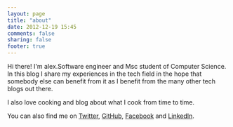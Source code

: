 ```yaml
---
layout: page
title: "about"
date: 2012-12-19 15:45
comments: false
sharing: false
footer: true
---
```

Hi there! I'm alex.Software engineer and Msc student of Computer Science. In this blog I share my experiences in the tech field in the hope that somebody else can benefit from it as I benefit from the many other tech blogs out there.

I also love cooking and blog about what I cook from time to time.

You can also find me on [Twitter](http://twitter.com/alexnederlof), [GitHub](https://github.com/alexnederlof), [Facebook](http://facebook.com/alexnederlof) and [LinkedIn](http://nl.linkedin.com/in/alexnederlof).